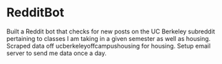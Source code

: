 # RedditBot
Built a Reddit bot that checks for new posts on the UC Berkeley subreddit pertaining to classes I am taking in a given semester as well as housing.
Scraped data off ucberkeleyoffcampushousing for housing.
Setup email server to send me data once a day.
